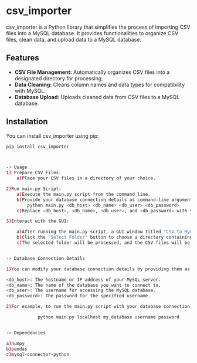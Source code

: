 # csv_importer

csv_importer is a Python library that simplifies the process of importing CSV files into a MySQL database. It provides functionalities to organize CSV files, clean data, and upload data to a MySQL database.

## Features

- **CSV File Management:** Automatically organizes CSV files into a designated directory for processing.
- **Data Cleaning:** Cleans column names and data types for compatibility with MySQL.
- **Database Upload:** Uploads cleaned data from CSV files to a MySQL database.

## Installation

You can install csv_importer using pip:

```bash
pip install csv_importer



-> Usage
1) Prepare CSV Files:
    a)Place your CSV files in a directory of your choice.

2)Run main.py Script:
    a)Execute the main.py script from the command line.
    b)Provide your database connection details as command-line arguments:
        python main.py <db_host> <db_name> <db_user> <db_password>
    c)Replace <db_host>, <db_name>, <db_user>, and <db_password> with your actual database connection details.

3)Interact with the GUI:

    a)After running the main.py script, a GUI window titled "CSV to MySQL Importer" will appear.
    b)Click the "Select Folder" button to choose a directory containing CSV files.
    c)The selected folder will be processed, and the CSV files will be imported into your MySQL database.


-> Database Connection Details

1)You can modify your database connection details by providing them as command-line arguments when running the main.py script. The required arguments are:

<db_host>: The hostname or IP address of your MySQL server.
<db_name>: The name of the database you want to connect to.
<db_user>: The username for accessing the MySQL database.
<db_password>: The password for the specified username.

2)For example, to run the main.py script with your database connection details, you would use a command like this:

            python main.py localhost my_database username password


-> Dependencies

a)numpy
b)pandas
c)mysql-connector-python



```
